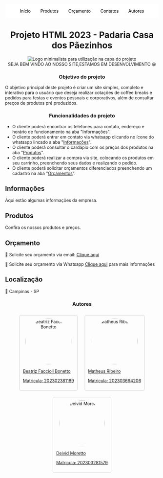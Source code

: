 <!DOCTYPE html>
<html lang="pt-BR">

<head>
    <meta charset="UTF-8">
    <meta name="viewport" content="width=device-width, initial-scale=1.0">
    <style>        
ul.menu-bar {
            list-style-type: none;
            margin: 0;
            padding: 0;
            background-color: #ffffff;
            overflow: hidden;
            display: flex;
            justify-content: center;
            align-items: center;
        }
ul.menu-bar li a {
            display: block;
            color: rgb(0, 0, 0);
            text-align: center;
            padding: 14px 16px;
            text-decoration: none;
        }
ul.menu-bar li a:hover {
            background-color: #555;
        }
ul {
            text-align: left;
        }
h2, p {
            text-align: left;
        }
h3 {
            text-align: center;
        }
.emoji {
            font-size: 13px;
        }
.container {
            text-align: center;
            margin-top: 20px;
        }
.author{
            display: inline-block;
            text-align: center;
            margin: 10px;
            padding: 10px;
            border: 1px solid #ccc;
            border-radius: 5px;
        }
.profile-image {
            border-radius: 50%;
            width: 150px;
            height: 150px;
            object-fit: cover;
        }
.author-info {
            margin-top: 10px;
}
    </style>
    <link rel="stylesheet" href="https://stackpath.bootstrapcdn.com/bootstrap/4.5.2/css/bootstrap.min.css">
    <title>Projeto HTML 2023 - Padaria Casa dos Pãezinhos</title>
</head>
<body>
    <!-- Barra de menus -->
    <ul class="menu-bar">
        <li><a href="#home">Início</a></li>
        <li><a href="#produtos">Produtos</a></li>
        <li><a href="#orcamento">Orçamento</a></li>
        <li><a href="#contatos">Contatos</a></li>
        <li><a href="#autores">Autores</a></li>
    </ul>
<div class="container my-5">
        <h1 class="text-center">Projeto HTML 2023 - Padaria Casa dos Pãezinhos</h1>
 <div class="text-center">
            <img src="https://github.com/BeatrizBonetto/projeto_html_2023/assets/142846833/488b30b8-a932-48eb-aca4-28f4c3255958"
                alt="Logo minimalista para utilização na capa do projeto" class="img-fluid">
        </div>
<div class="text-center mt-10">
            <span class="badge badge-secondary">SEJA BEM VINDO AO NOSSO SITE,</span><span
                class="badge badge-success">ESTAMOS EM DESENVOLVIMENTO
                <span class="emoji" class="badge badge-success">😀</spa>
                </span>
        </div>
<h3 class="mt-4">Objetivo do projeto</h3>
<p>
            O objetivo principal deste projeto é criar um site simples, completo e interativo para o usuário que
            deseja realizar cotações de coffee breaks e pedidos para festas e eventos pessoais e corporativos, além
            de consultar preços de produtos pré produzidos.
</p>
<h3 class="mt-4">Funcionalidades do projeto</h3>
<ul>
<li>
                O cliente poderá encontrar os telefones para contato, endereço e horário de funcionamento na aba
                "Informações".
            </li>
     <li>
                O cliente poderá entrar em contato via whatsapp clicando no ícone do whatsapp lincado a aba "<a
                    href="#informacoes">Informações</a>".
            </li>
            <li>
                O cliente poderá consultar o cardápio com os preços dos produtos na aba "<a
                    href="#produtos">Produtos</a>".
            </li>
            <li>
                O cliente poderá realizar a compra via site, colocando os produtos em seu carrinho, preenchendo seus
                dados e realizando o pedido.
            </li>
            <li>
                O cliente poderá solicitar orçamentos diferenciados preenchendo um cadastro na aba "<a
                    href="#orcamento">Orçamentos</a>".
            </li>
        </ul>

 <h2 id="informacoes">Informações</h2>
        <p>Aqui estão algumas informações da empresa.</p>

<h2 id="produtos">Produtos</h2>
        <p>Confira os nossos produtos e preços.</p>

<h2 id="orcamento">Orçamento</h2>
        <p>📧 Solicite seu orçamento via email: <a href="mailto:digiteoucrieumemail@gmail.com">Clique
                aqui</a></p>
        <p>📱 Solicite seu orçamento via Whatsapp <a href="https://wa.me/55191234567890">Clique aqui</a> para
            mais informações</p>

<h2 id="localizacao">Localização</h2>
        <p>📍 Campinas - SP</p>
    </div>

<div class="container">
        <h3 class="mt-4">Autores</h3>
        <div class="row justify-content-center">
            <div class="author">
                <a href="https://github.com/BeatrizBonetto">
                    <img src="https://avatars.githubusercontent.com/u/142846833?s=400&u=74bf2d3521a969a16d6573336e27d3830c63d048&v=4"
                        alt="Beatriz Faccioli Bonetto" class="profile-image">
                    <div class="author-info">
                        <p>Beatriz Faccioli Bonetto</p>
                        <p>Matricula: 202302381189</p>
                    </div>
                </a>
            </div>
            <div class="author">
                <a href="https://github.com/MatheusRibeiro">
                    <img src="https://github.com/MatheusRibeir0/MatheusRibeir0/blob/main/foto.jpeg?raw=true"
                        alt="Matheus Ribeiro" class="profile-image">
                    <div class="author-info">
                        <p>Matheus Ribeiro</p>
                        <p>Matricula: 202303664206</p>
                    </div>
                </a>
            </div>
            <div class="author">
                <a href="https://github.com/deividmoretto">
                    <img src="https://avatars.githubusercontent.com/u/75542165?s=400&u=1550acedc789159f7b09c6123d0bf0b6c36bf407&v=4"
                        alt="Deivid Moretto" class="profile-image">
                    <div class="author-info">
                        <p>Deivid Moretto</p>
                        <p>Matricula: 202303281579</p>
                    </div>
                </a>
            </div>
        </div>
    </div>
</body>

</html>
